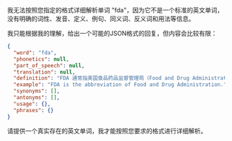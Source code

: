 我无法按照您指定的格式详细解析单词 "fda"，因为它不是一个标准的英文单词，没有明确的词性、发音、定义、例句、同义词、反义词和用法等信息。

我只能根据我的理解，给出一个可能的JSON格式的回复，但内容会比较有限：

```json
{
  "word": "fda",
  "phonetics": null,
  "part_of_speech": null,
  "translation": null,
  "definition": "FDA 通常指美国食品药品监督管理局（Food and Drug Administration），但在这里'fda' 只是一个未定义的单词或缩写。",
  "example": "FDA is the abbreviation of Food and Drug Administration.",
  "synonyms": [],
  "antonyms": [],
  "usage": {},
  "phrases": {}
}
```

请提供一个真实存在的英文单词，我才能按照您要求的格式进行详细解析。
 
